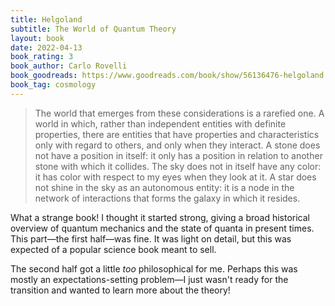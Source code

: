 ```yaml
---
title: Helgoland
subtitle: The World of Quantum Theory
layout: book
date: 2022-04-13
book_rating: 3
book_author: Carlo Rovelli
book_goodreads: https://www.goodreads.com/book/show/56136476-helgoland
book_tag: cosmology
---
```


>  The world that emerges from these considerations is a rarefied one. A world in which, rather than independent entities with definite properties, there are entities that have properties and characteristics only with regard to others, and only when they interact. A stone does not have a position in itself: it only has a position in relation to another stone with which it collides. The sky does not in itself have any color: it has color with respect to my eyes when they look at it. A star does not shine in the sky as an autonomous entity: it is a node in the network of interactions that forms the galaxy in which it resides.

What a strange book! I thought it started strong, giving a broad historical overview of quantum mechanics and the state of quanta in present times. This part—the first half—was fine. It was light on detail, but this was expected of a popular science book meant to sell. 

The second half got a little _too_ philosophical for me. Perhaps this was mostly an expectations-setting problem—I just wasn't ready for the transition and wanted to learn more about the theory!